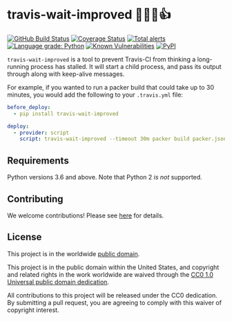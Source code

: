 # travis-wait-improved 👷🏻‍⏲👍 #

[![GitHub Build Status](https://github.com/cisagov/travis-wait-improved/workflows/build/badge.svg)](https://github.com/cisagov/travis-wait-improved/actions)
[![Coverage Status](https://coveralls.io/repos/github/cisagov/travis-wait-improved/badge.svg?branch=develop)](https://coveralls.io/github/cisagov/travis-wait-improved?branch=develop)
[![Total alerts](https://img.shields.io/lgtm/alerts/g/cisagov/travis-wait-improved.svg?logo=lgtm&logoWidth=18)](https://lgtm.com/projects/g/cisagov/travis-wait-improved/alerts/)
[![Language grade: Python](https://img.shields.io/lgtm/grade/python/g/cisagov/travis-wait-improved.svg?logo=lgtm&logoWidth=18)](https://lgtm.com/projects/g/cisagov/travis-wait-improved/context:python)
[![Known Vulnerabilities](https://snyk.io/test/github/cisagov/travis-wait-improved/develop/badge.svg)](https://snyk.io/test/github/cisagov/travis-wait-improved)
[![PyPI](https://img.shields.io/pypi/v/travis-wait-improved.svg)](https://pypi.org/project/travis-wait-improved/)

`travis-wait-improved` is a tool to prevent Travis-CI from thinking a
long-running process has stalled.  It will start a child process,
and pass its output through along with keep-alive messages.

For example, if you wanted to run a packer build that could take up
to 30 minutes, you would add the following to your `.travis.yml` file:

```yml
before_deploy:
  - pip install travis-wait-improved

deploy:
  - provider: script
    script: travis-wait-improved --timeout 30m packer build packer.json
```

## Requirements ##

Python versions 3.6 and above.  Note that Python 2 *is not* supported.

## Contributing ##

We welcome contributions!  Please see [here](CONTRIBUTING.md) for
details.

## License ##

This project is in the worldwide [public domain](LICENSE).

This project is in the public domain within the United States, and
copyright and related rights in the work worldwide are waived through
the [CC0 1.0 Universal public domain
dedication](https://creativecommons.org/publicdomain/zero/1.0/).

All contributions to this project will be released under the CC0
dedication. By submitting a pull request, you are agreeing to comply
with this waiver of copyright interest.
